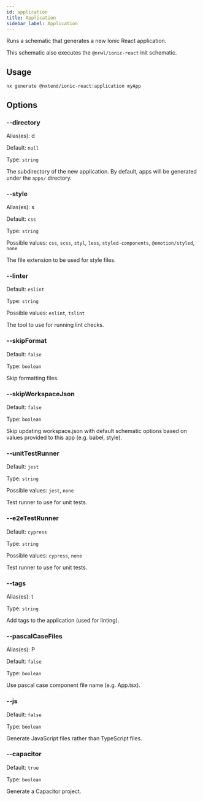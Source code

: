 ```yaml
---
id: application
title: Application
sidebar_label: Application
---
```


Runs a schematic that generates a new Ionic React application.

This schematic also executes the `@nrwl/ionic-react` init schematic.

## Usage

```
nx generate @nxtend/ionic-react:application myApp
```

## Options

### --directory

Alias(es): d

Default: `null`

Type: `string`

The subdirectory of the new application. By default, apps will be generated under the `apps/` directory.

### --style

Alias(es): s

Default: `css`

Type: `string`

Possible values: `css`, `scss`, `styl`, `less`, `styled-components`, `@emotion/styled`, `none`

The file extension to be used for style files.

### --linter

Default: `eslint`

Type: `string`

Possible values: `eslint`, `tslint`

The tool to use for running lint checks.

### --skipFormat

Default: `false`

Type: `boolean`

Skip formatting files.

### --skipWorkspaceJson

Default: `false`

Type: `boolean`

Skip updating workspace.json with default schematic options based on values provided to this app (e.g. babel, style).

### --unitTestRunner

Default: `jest`

Type: `string`

Possible values: `jest`, `none`

Test runner to use for unit tests.

### --e2eTestRunner

Default: `cypress`

Type: `string`

Possible values: `cypress`, `none`

Test runner to use for unit tests.

### --tags

Alias(es): t

Type: `string`

Add tags to the application (used for linting).

### --pascalCaseFiles

Alias(es): P

Default: `false`

Type: `boolean`

Use pascal case component file name (e.g. App.tsx).

### --js

Default: `false`

Type: `boolean`

Generate JavaScript files rather than TypeScript files.

### --capacitor

Default: `true`

Type: `boolean`

Generate a Capacitor project.

